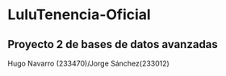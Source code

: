 # LuluTenencia-Oficial
## Proyecto 2 de bases de datos avanzadas

Hugo Navarro (233470)/Jorge Sánchez(233012)
